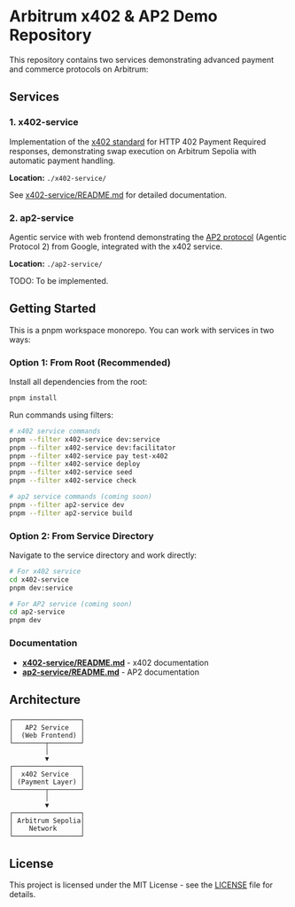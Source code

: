 # Arbitrum x402 & AP2 Demo Repository

This repository contains two services demonstrating advanced payment and commerce protocols on Arbitrum:

## Services

### 1. x402-service
Implementation of the [x402 standard](https://www.x402.org/) for HTTP 402 Payment Required responses, demonstrating swap execution on Arbitrum Sepolia with automatic payment handling.

**Location:** `./x402-service/`

See [x402-service/README.md](./x402-service/README.md) for detailed documentation.

### 2. ap2-service
Agentic service with web frontend demonstrating the [AP2 protocol](https://github.com/google-agentic-commerce/AP2) (Agentic Protocol 2) from Google, integrated with the x402 service.

**Location:** `./ap2-service/`

TODO: To be implemented.

## Getting Started

This is a pnpm workspace monorepo. You can work with services in two ways:

### Option 1: From Root (Recommended)

Install all dependencies from the root:
```bash
pnpm install
```

Run commands using filters:
```bash
# x402 service commands
pnpm --filter x402-service dev:service
pnpm --filter x402-service dev:facilitator
pnpm --filter x402-service pay test-x402
pnpm --filter x402-service deploy
pnpm --filter x402-service seed
pnpm --filter x402-service check

# ap2 service commands (coming soon)
pnpm --filter ap2-service dev
pnpm --filter ap2-service build
```

### Option 2: From Service Directory

Navigate to the service directory and work directly:
```bash
# For x402 service
cd x402-service
pnpm dev:service

# For AP2 service (coming soon)
cd ap2-service
pnpm dev
```

### Documentation

- **[x402-service/README.md](./x402-service/README.md)** - x402 documentation
- **[ap2-service/README.md](./ap2-service/README.md)** - AP2 documentation

## Architecture

```
┌─────────────────┐
│   AP2 Service   │
│  (Web Frontend) │
└────────┬────────┘
         │
         ▼
┌─────────────────┐
│  x402 Service   │
│ (Payment Layer) │
└────────┬────────┘
         │
         ▼
┌─────────────────┐
│ Arbitrum Sepolia│
│    Network      │
└─────────────────┘
```

## License

This project is licensed under the MIT License - see the [LICENSE](LICENSE) file for details.
